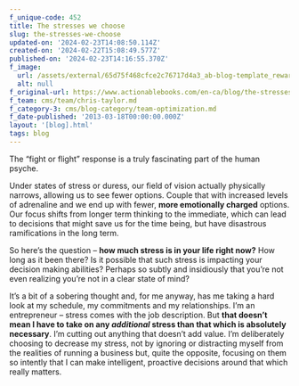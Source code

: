```yaml
---
f_unique-code: 452
title: The stresses we choose
slug: the-stresses-we-choose
updated-on: '2024-02-23T14:08:50.114Z'
created-on: '2024-02-22T15:08:49.577Z'
published-on: '2024-02-23T14:16:55.370Z'
f_image:
  url: /assets/external/65d75f468cfce2c76717d4a3_ab-blog-template_reward.jpeg
  alt: null
f_original-url: https://www.actionablebooks.com/en-ca/blog/the-stresses-we-choose/
f_team: cms/team/chris-taylor.md
f_category-3: cms/blog-category/team-optimization.md
f_date-published: '2013-03-18T00:00:00.000Z'
layout: '[blog].html'
tags: blog
---
```


The “fight or flight” response is a truly fascinating part of the human psyche.

Under states of stress or duress, our field of vision actually physically narrows, allowing us to see fewer options. Couple that with increased levels of adrenaline and we end up with fewer, **more emotionally charged** options. Our focus shifts from longer term thinking to the immediate, which can lead to decisions that might save us for the time being, but have disastrous ramifications in the long term.

So here’s the question – **how much stress is in your life right now?** How long as it been there? Is it possible that such stress is impacting your decision making abilities? Perhaps so subtly and insidiously that you’re not even realizing you’re not in a clear state of mind?

It’s a bit of a sobering thought and, for me anyway, has me taking a hard look at my schedule, my commitments and my relationships. I’m an entrepreneur – stress comes with the job description. But **that doesn’t mean I have to take on any _additional_ stress than that which is absolutely necessary**. I’m cutting out anything that doesn’t add value. I’m deliberately choosing to decrease my stress, not by ignoring or distracting myself from the realities of running a business but, quite the opposite, focusing on them so intently that I can make intelligent, proactive decisions around that which really matters.
